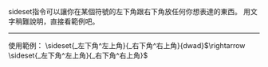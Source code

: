 sideset指令可以讓你在某個符號的左下角跟右下角放任何你想表達的東西。
用文字稍難說明，直接看範例吧。
- - -
使用範例：
\\sideset{\_左下角\^左上角}{\_右下角^右上角}{dwad}$\rightarrow \sideset{_左下角^左上角}{_右下角^右上角}$
